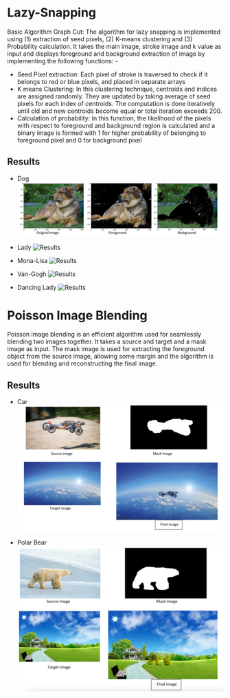 # Lazy-Snapping

Basic Algorithm Graph Cut:
The algorithm for lazy snapping is implemented using (1) extraction of seed pixels, (2) K-means clustering and
(3) Probability calculation. It takes the main image, stroke image and k value as input and displays foreground
and background extraction of image by implementing the following functions: -
- Seed Pixel extraction: Each pixel of stroke is traversed to check if it belongs to red or blue pixels, and
placed in separate arrays
- K means Clustering: In this clustering technique, centroids and indices are assigned randomly. They
are updated by taking average of seed pixels for each index of centroids. The computation is done
iteratively until old and new centroids become equal or total iteration exceeds 200.
- Calculation of probability: In this function, the likelihood of the pixels with respect to foreground
and background region is calculated and a binary image is formed with 1 for higher probability of
belonging to foreground pixel and 0 for background pixel

## Results

- Dog
![Results](https://raw.githubusercontent.com/sarkar1211/Lazy-Snapping/master/Results/Dog.png)

- Lady
![Results](https://raw.githubusercontent.com/sarkar1211/Lazy-Snapping/master/Results/Lady.png)

- Mona-Lisa
![Results](https://raw.githubusercontent.com/sarkar1211/Lazy-Snapping/master/Results/Mona.png)

- Van-Gogh
![Results](https://raw.githubusercontent.com/sarkar1211/Lazy-Snapping/master/Results/Vangogh.png)

- Dancing Lady
![Results](https://raw.githubusercontent.com/sarkar1211/Lazy-Snapping/master/Results/dance.png)

# Poisson Image Blending

Poisson image blending is an efficient algorithm used for seamlessly blending two images together. It takes a source and target and a mask image as input. The mask image is used for extracting the foreground object from the source image, allowing some margin and the algorithm is used for blending and reconstructing the final image.

## Results

- Car
![Results](https://raw.githubusercontent.com/sarkar1211/Lazy-Snapping/master/Results/Car.png)

- Polar Bear
![Results](https://raw.githubusercontent.com/sarkar1211/Lazy-Snapping/master/Results/Bear.png)